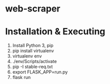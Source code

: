 # web-scraper

# Installation & Executing
1. Install Python 3, pip
2. pip install virtualenv
3. virtualenv env
4. ./env/Scripts/activate
5. pip -I stable-req.txt
6. export FLASK_APP=run.py
7. flask run